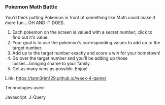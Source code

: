 ### Pokemon Math Battle 

You'd think putting Pokemon in front of something like Math could make it more fun....OH AND IT DOES.

1. Each pokemon on the screen is valued with a secret number; click to find out it's value.
2. Your goal is to use the pokemon's corresponding values to add up to the target number. 
4. Add up to the target number exactly and score a win for your hometown!
5. Go over the target number and you'll be adding up those losses...bringing shame to your family. 
6. Get as many wins as possible. Enjoy!

Link: https://tann3rjm129.github.io/week-4-game/

Technologies used:

Javascript, J-Query